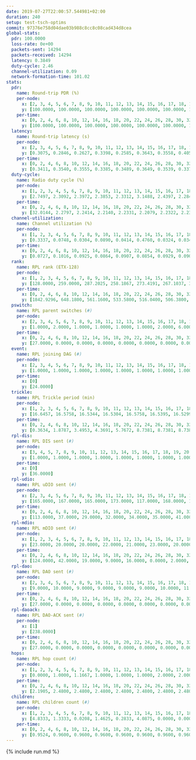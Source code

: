 ```yaml
---
date: 2019-07-27T22:00:57.544981+02:00
duration: 240
setup: test-tsch-optims
commit: 97376e758d04dae03b988c8cc8c08cad434d8cea
global-stats:
  pdr: 100.0000
  loss-rate: 0e+00
  packets-sent: 14294
  packets-received: 14294
  latency: 0.3849
  duty-cycle: 2.46
  channel-utilization: 0.09
  network-formation-time: 101.02
stats:
  pdr:
    name: Round-trip PDR (%)
    per-node:
      x: [2, 3, 4, 5, 6, 7, 8, 9, 10, 11, 12, 13, 14, 15, 16, 17, 18, 19, 20, 21, 22, 23, 24, 25]
      y: [100.0000, 100.0000, 100.0000, 100.0000, 100.0000, 100.0000, 100.0000, 100.0000, 100.0000, 100.0000, 100.0000, 100.0000, 100.0000, 100.0000, 100.0000, 100.0000, 100.0000, 100.0000, 100.0000, 100.0000, 100.0000, 100.0000, 100.0000, 100.0000]
    per-time:
      x: [0, 2, 4, 6, 8, 10, 12, 14, 16, 18, 20, 22, 24, 26, 28, 30, 32, 34, 36, 38, 40, 42, 44, 46, 48, 50, 52, 54, 56, 58, 60, 62, 64, 66, 68, 70, 72, 74, 76, 78, 80, 82, 84, 86, 88, 90, 92, 94, 96, 98, 100, 102, 104, 106, 108, 110, 112, 114, 116, 118, 120, 122, 124, 126, 128, 130, 132, 134, 136, 138, 140, 142, 144, 146, 148, 150, 152, 154, 156, 158, 160, 162, 164, 166, 168, 170, 172, 174, 176, 178, 180, 182, 184, 186, 188, 190, 192, 194, 196, 198, 200, 202, 204, 206, 208, 210, 212, 214, 216, 218, 220, 222, 224, 226, 228, 230, 232, 234, 236, 238]
      y: [100.0000, 100.0000, 100.0000, 100.0000, 100.0000, 100.0000, 100.0000, 100.0000, 100.0000, 100.0000, 100.0000, 100.0000, 100.0000, 100.0000, 100.0000, 100.0000, 100.0000, 100.0000, 100.0000, 100.0000, 100.0000, 100.0000, 100.0000, 100.0000, 100.0000, 100.0000, 100.0000, 100.0000, 100.0000, 100.0000, 100.0000, 100.0000, 100.0000, 100.0000, 100.0000, 100.0000, 100.0000, 100.0000, 100.0000, 100.0000, 100.0000, 100.0000, 100.0000, 100.0000, 100.0000, 100.0000, 100.0000, 100.0000, 100.0000, 100.0000, 100.0000, 100.0000, 100.0000, 100.0000, 100.0000, 100.0000, 100.0000, 100.0000, 100.0000, 100.0000, 100.0000, 100.0000, 100.0000, 100.0000, 100.0000, 100.0000, 100.0000, 100.0000, 100.0000, 100.0000, 100.0000, 100.0000, 100.0000, 100.0000, 100.0000, 100.0000, 100.0000, 100.0000, 100.0000, 100.0000, 100.0000, 100.0000, 100.0000, 100.0000, 100.0000, 100.0000, 100.0000, 100.0000, 100.0000, 100.0000, 100.0000, 100.0000, 100.0000, 100.0000, 100.0000, 100.0000, 100.0000, 100.0000, 100.0000, 100.0000, 100.0000, 100.0000, 100.0000, 100.0000, 100.0000, 100.0000, 100.0000, 100.0000, 100.0000, 100.0000, 100.0000, 100.0000, 100.0000, 100.0000, 100.0000, 100.0000, 100.0000, 100.0000, 100.0000, 100.0000]
  latency:
    name: Round-trip latency (s)
    per-node:
      x: [2, 3, 4, 5, 6, 7, 8, 9, 10, 11, 12, 13, 14, 15, 16, 17, 18, 19, 20, 21, 22, 23, 24, 25]
      y: [0.3075, 0.2846, 0.2627, 0.3398, 0.2585, 0.3643, 0.3558, 0.4057, 0.2927, 0.3632, 0.3189, 0.2724, 0.4447, 0.3869, 0.3387, 0.3770, 0.4007, 0.4150, 0.5024, 0.4704, 0.4344, 0.5249, 0.5771, 0.5249]
    per-time:
      x: [0, 2, 4, 6, 8, 10, 12, 14, 16, 18, 20, 22, 24, 26, 28, 30, 32, 34, 36, 38, 40, 42, 44, 46, 48, 50, 52, 54, 56, 58, 60, 62, 64, 66, 68, 70, 72, 74, 76, 78, 80, 82, 84, 86, 88, 90, 92, 94, 96, 98, 100, 102, 104, 106, 108, 110, 112, 114, 116, 118, 120, 122, 124, 126, 128, 130, 132, 134, 136, 138, 140, 142, 144, 146, 148, 150, 152, 154, 156, 158, 160, 162, 164, 166, 168, 170, 172, 174, 176, 178, 180, 182, 184, 186, 188, 190, 192, 194, 196, 198, 200, 202, 204, 206, 208, 210, 212, 214, 216, 218, 220, 222, 224, 226, 228, 230, 232, 234, 236, 238]
      y: [0.3411, 0.3540, 0.3555, 0.3385, 0.3489, 0.3649, 0.3539, 0.3379, 0.3857, 0.3549, 0.3424, 0.3462, 0.3591, 0.3557, 0.3369, 0.3526, 0.3401, 0.3315, 0.3489, 0.3284, 0.3451, 0.3102, 0.3274, 0.3253, 0.3221, 0.3230, 0.3263, 0.3396, 0.3341, 0.3231, 0.3297, 0.3165, 0.3310, 0.3260, 0.3276, 0.3275, 0.3380, 0.3146, 0.3208, 0.3121, 0.3274, 0.2937, 0.3164, 0.3180, 0.3326, 0.3134, 0.3243, 0.3404, 0.2969, 0.3186, 0.3106, 0.3391, 0.3159, 0.3193, 0.3456, 0.2971, 0.3200, 0.2976, 0.2991, 0.3156, 0.3297, 0.3152, 0.3042, 0.3155, 0.3381, 0.3478, 0.3317, 0.3530, 0.3272, 0.2861, 0.3165, 0.3237, 0.3436, 0.3201, 0.3160, 0.3462, 0.3012, 0.3891, 0.3562, 0.3033, 0.3234, 0.3137, 0.3300, 0.3621, 0.4897, 0.3355, 0.3410, 0.3407, 0.3380, 0.4253, 0.5145, 0.4705, 0.3459, 0.3126, 0.3083, 0.5042, 0.6908, 0.4744, 0.3093, 0.3587, 0.3716, 0.5251, 0.6202, 0.5091, 0.4586, 0.3260, 0.3415, 0.5868, 0.9691, 0.7152, 0.6104, 0.4972, 0.3597, 0.6683, 1.2728, 0.9521, 0.6571, 0.5669, 0.4884, 0.4931]
  duty-cycle:
    name: Radio duty cycle (%)
    per-node:
      x: [1, 2, 3, 4, 5, 6, 7, 8, 9, 10, 11, 12, 13, 14, 15, 16, 17, 18, 19, 20, 21, 22, 23, 24, 25]
      y: [2.7497, 2.3092, 2.3972, 2.3853, 2.3312, 3.1488, 2.4397, 2.2847, 2.2729, 2.2947, 2.2840, 2.3418, 2.3500, 2.4563, 2.2765, 2.7320, 2.3695, 2.4869, 2.4650, 2.6515, 2.5274, 2.5863, 2.4587, 2.4527, 2.4329]
    per-time:
      x: [0, 2, 4, 6, 8, 10, 12, 14, 16, 18, 20, 22, 24, 26, 28, 30, 32, 34, 36, 38, 40, 42, 44, 46, 48, 50, 52, 54, 56, 58, 60, 62, 64, 66, 68, 70, 72, 74, 76, 78, 80, 82, 84, 86, 88, 90, 92, 94, 96, 98, 100, 102, 104, 106, 108, 110, 112, 114, 116, 118, 120, 122, 124, 126, 128, 130, 132, 134, 136, 138, 140, 142, 144, 146, 148, 150, 152, 154, 156, 158, 160, 162, 164, 166, 168, 170, 172, 174, 176, 178, 180, 182, 184, 186, 188, 190, 192, 194, 196, 198, 200, 202, 204, 206, 208, 210, 212, 214, 216, 218, 220, 222, 224, 226, 228, 230, 232, 234, 236, 238]
      y: [32.0144, 2.2797, 2.2414, 2.2140, 2.2331, 2.2079, 2.2322, 2.2312, 2.2143, 2.2402, 2.2174, 2.2202, 2.2070, 2.2300, 2.2560, 2.2147, 2.2278, 2.2127, 2.2106, 2.2123, 2.2018, 2.2090, 2.2041, 2.2127, 2.2165, 2.2045, 2.2047, 2.2137, 2.2255, 2.2330, 2.2161, 2.2190, 2.1978, 2.2223, 2.2164, 2.2081, 2.2109, 2.2207, 2.2144, 2.2016, 2.2120, 2.2063, 2.2053, 2.2310, 2.2046, 2.2127, 2.1975, 2.2067, 2.2097, 2.2051, 2.2031, 2.2135, 2.2373, 2.2005, 2.2103, 2.1975, 2.2162, 2.2394, 2.2077, 2.1945, 2.1901, 2.2040, 2.1989, 2.2001, 2.2003, 2.2130, 2.2161, 2.2072, 2.2110, 2.2072, 2.1985, 2.2189, 2.2111, 2.1919, 2.2069, 2.1971, 2.1972, 2.2030, 2.2018, 2.1960, 2.1919, 2.1993, 2.2023, 2.2214, 2.2135, 2.2242, 2.2297, 2.1996, 2.2119, 2.2031, 2.1900, 2.2104, 2.2054, 2.2067, 2.1940, 2.1920, 2.2091, 2.2191, 2.2011, 2.2024, 2.2437, 2.2226, 2.2065, 2.2017, 2.2080, 2.2160, 2.2033, 2.1967, 2.2020, 2.2037, 2.1907, 2.1944, 2.2086, 2.1966, 2.2251, 2.2110, 2.2016, 2.1973, 2.2104, 2.2096]
  channel-utilization:
    name: Channel utilization (%)
    per-node:
      x: [1, 2, 3, 4, 5, 6, 7, 8, 9, 10, 11, 12, 13, 14, 15, 16, 17, 18, 19, 20, 21, 22, 23, 24, 25]
      y: [0.3337, 0.0748, 0.0304, 0.0890, 0.0414, 0.4760, 0.0324, 0.0346, 0.0323, 0.0518, 0.0432, 0.0923, 0.0841, 0.0310, 0.0348, 0.2655, 0.0318, 0.0753, 0.0395, 0.0324, 0.0468, 0.0790, 0.0417, 0.0315, 0.0324]
    per-time:
      x: [0, 2, 4, 6, 8, 10, 12, 14, 16, 18, 20, 22, 24, 26, 28, 30, 32, 34, 36, 38, 40, 42, 44, 46, 48, 50, 52, 54, 56, 58, 60, 62, 64, 66, 68, 70, 72, 74, 76, 78, 80, 82, 84, 86, 88, 90, 92, 94, 96, 98, 100, 102, 104, 106, 108, 110, 112, 114, 116, 118, 120, 122, 124, 126, 128, 130, 132, 134, 136, 138, 140, 142, 144, 146, 148, 150, 152, 154, 156, 158, 160, 162, 164, 166, 168, 170, 172, 174, 176, 178, 180, 182, 184, 186, 188, 190, 192, 194, 196, 198, 200, 202, 204, 206, 208, 210, 212, 214, 216, 218, 220, 222, 224, 226, 228, 230, 232, 234, 236, 238]
      y: [0.0727, 0.1016, 0.0925, 0.0864, 0.0907, 0.0854, 0.0929, 0.0900, 0.0873, 0.0955, 0.0888, 0.0892, 0.0857, 0.0927, 0.1039, 0.0894, 0.0927, 0.0884, 0.0888, 0.0889, 0.0866, 0.0874, 0.0859, 0.0870, 0.0875, 0.0859, 0.0845, 0.0889, 0.0923, 0.0931, 0.0887, 0.0893, 0.0825, 0.0885, 0.0872, 0.0857, 0.0866, 0.0910, 0.0880, 0.0840, 0.0877, 0.0848, 0.0841, 0.0910, 0.0840, 0.0869, 0.0834, 0.0849, 0.0863, 0.0842, 0.0826, 0.0865, 0.0946, 0.0839, 0.0868, 0.0822, 0.0880, 0.0932, 0.0836, 0.0802, 0.0793, 0.0844, 0.0831, 0.0832, 0.0839, 0.0876, 0.0870, 0.0845, 0.0862, 0.0846, 0.0817, 0.0888, 0.0868, 0.0799, 0.0852, 0.0808, 0.0820, 0.0839, 0.0822, 0.0829, 0.0811, 0.0832, 0.0836, 0.0877, 0.0866, 0.0909, 0.0899, 0.0828, 0.0859, 0.0845, 0.0819, 0.0867, 0.0829, 0.0829, 0.0789, 0.0813, 0.0847, 0.0903, 0.0838, 0.0837, 0.0938, 0.0906, 0.0847, 0.0838, 0.0832, 0.0887, 0.0852, 0.0832, 0.0839, 0.0864, 0.0794, 0.0813, 0.0883, 0.0802, 0.0929, 0.0880, 0.0867, 0.0828, 0.0867, 0.0825]
  rank:
    name: RPL rank (ETX-128)
    per-node:
      x: [1, 2, 3, 4, 5, 6, 7, 8, 9, 10, 11, 12, 13, 14, 15, 16, 17, 18, 19, 20, 21, 22, 23, 24, 25]
      y: [128.0000, 259.0000, 287.2025, 258.1867, 273.4191, 267.1037, 391.4896, 468.3636, 572.0447, 416.6872, 501.7178, 398.3859, 429.1405, 564.1784, 563.4268, 419.1784, 547.8280, 600.5124, 857.2190, 678.3045, 647.6708, 578.7893, 738.8049, 756.1811, 790.8327]
    per-time:
      x: [0, 2, 4, 6, 8, 10, 12, 14, 16, 18, 20, 22, 24, 26, 28, 30, 32, 34, 36, 38, 40, 42, 44, 46, 48, 50, 52, 54, 56, 58, 60, 62, 64, 66, 68, 70, 72, 74, 76, 78, 80, 82, 84, 86, 88, 90, 92, 94, 96, 98, 100, 102, 104, 106, 108, 110, 112, 114, 116, 118, 120, 122, 124, 126, 128, 130, 132, 134, 136, 138, 140, 142, 144, 146, 148, 150, 152, 154, 156, 158, 160, 162, 164, 166, 168, 170, 172, 174, 176, 178, 180, 182, 184, 186, 188, 190, 192, 194, 196, 198, 200, 202, 204, 206, 208, 210, 212, 214, 216, 218, 220, 222, 224, 226, 228, 230, 232, 234, 236, 238]
      y: [1842.9296, 648.1800, 561.1600, 533.5800, 516.0400, 506.3800, 550.2200, 557.6400, 554.6400, 552.8600, 558.8824, 551.0200, 545.8846, 533.4000, 531.9000, 523.8431, 516.0800, 512.2400, 515.3200, 509.3922, 514.0200, 528.6200, 537.6604, 517.9800, 502.3600, 503.9200, 501.1200, 507.7255, 502.2157, 504.8000, 502.0200, 496.0200, 492.0196, 476.3529, 475.8800, 469.8400, 474.0600, 470.5600, 472.2549, 472.1923, 467.7600, 466.8000, 468.2549, 464.4200, 463.5400, 457.8400, 458.6800, 457.1200, 459.9600, 459.7800, 460.9000, 458.1800, 465.6471, 472.6600, 466.8627, 465.2400, 463.9800, 477.6800, 475.1176, 467.7000, 468.1000, 473.5800, 477.8269, 470.6600, 477.3922, 475.6200, 467.7200, 463.9000, 460.6800, 458.4800, 452.3200, 464.0784, 468.3800, 465.3800, 461.9800, 458.5400, 458.5600, 457.9800, 454.5600, 457.0980, 455.2200, 451.0600, 457.2745, 452.8000, 449.4200, 448.0000, 444.3400, 442.9600, 443.4000, 443.6000, 444.9804, 447.3725, 446.0800, 445.5200, 447.3800, 466.0600, 483.3000, 485.5294, 483.3600, 486.0400, 489.0755, 474.2745, 473.4200, 472.3000, 466.0000, 463.2600, 463.7115, 462.8200, 470.4314, 457.2549, 459.1200, 455.8600, 459.3529, 454.7800, 460.5200, 458.9200, 457.4706, 462.1923, 453.9608, 457.0000]
  pswitch:
    name: RPL parent switches (#)
    per-node:
      x: [2, 3, 4, 5, 6, 7, 8, 9, 10, 11, 12, 13, 14, 15, 16, 17, 18, 19, 20, 21, 22, 23, 24, 25]
      y: [1.0000, 2.0000, 1.0000, 1.0000, 1.0000, 1.0000, 2.0000, 6.0000, 3.0000, 1.0000, 1.0000, 2.0000, 1.0000, 6.0000, 1.0000, 10.0000, 2.0000, 2.0000, 4.0000, 1.0000, 3.0000, 7.0000, 4.0000, 6.0000]
    per-time:
      x: [0, 2, 4, 6, 8, 10, 12, 14, 16, 18, 20, 22, 24, 26, 28, 30, 32, 34, 36, 38, 40, 42, 44, 46, 48, 50, 52, 54, 56, 58, 60, 62, 64, 66, 68, 70, 72, 74, 76, 78, 80, 82, 84, 86, 88, 90, 92, 94, 96, 98, 100, 102, 104, 106, 108, 110, 112, 114, 116, 118, 120, 122, 124, 126, 128, 130, 132, 134, 136, 138, 140, 142, 144, 146, 148, 150, 152, 154, 156, 158, 160, 162, 164, 166, 168, 170, 172, 174, 176, 178, 180, 182, 184, 186, 188, 190, 192, 194, 196, 198, 200, 202, 204, 206, 208, 210, 212, 214, 216, 218, 220, 222, 224, 226, 228, 230, 232, 234, 236, 238]
      y: [27.0000, 0.0000, 0.0000, 0.0000, 0.0000, 0.0000, 0.0000, 0.0000, 0.0000, 0.0000, 1.0000, 0.0000, 2.0000, 0.0000, 0.0000, 1.0000, 0.0000, 0.0000, 0.0000, 1.0000, 0.0000, 0.0000, 3.0000, 0.0000, 0.0000, 0.0000, 0.0000, 1.0000, 1.0000, 0.0000, 0.0000, 0.0000, 1.0000, 1.0000, 0.0000, 0.0000, 0.0000, 0.0000, 1.0000, 2.0000, 0.0000, 0.0000, 1.0000, 0.0000, 0.0000, 0.0000, 0.0000, 0.0000, 0.0000, 0.0000, 0.0000, 0.0000, 1.0000, 0.0000, 1.0000, 0.0000, 0.0000, 0.0000, 1.0000, 0.0000, 0.0000, 0.0000, 2.0000, 0.0000, 1.0000, 0.0000, 0.0000, 0.0000, 0.0000, 0.0000, 0.0000, 1.0000, 0.0000, 0.0000, 0.0000, 0.0000, 0.0000, 0.0000, 0.0000, 1.0000, 0.0000, 0.0000, 1.0000, 0.0000, 0.0000, 0.0000, 0.0000, 0.0000, 0.0000, 0.0000, 1.0000, 1.0000, 0.0000, 0.0000, 0.0000, 0.0000, 0.0000, 1.0000, 0.0000, 0.0000, 3.0000, 1.0000, 0.0000, 0.0000, 0.0000, 0.0000, 2.0000, 0.0000, 1.0000, 1.0000, 0.0000, 0.0000, 1.0000, 0.0000, 0.0000, 0.0000, 1.0000, 2.0000, 1.0000, 1.0000]
  event:
    name: RPL joining DAG (#)
    per-node:
      x: [2, 3, 4, 5, 6, 7, 8, 9, 10, 11, 12, 13, 14, 15, 16, 17, 18, 19, 20, 21, 22, 23, 24, 25]
      y: [1.0000, 1.0000, 1.0000, 1.0000, 1.0000, 1.0000, 1.0000, 1.0000, 1.0000, 1.0000, 1.0000, 1.0000, 1.0000, 1.0000, 1.0000, 1.0000, 1.0000, 1.0000, 1.0000, 1.0000, 1.0000, 1.0000, 1.0000, 1.0000]
    per-time:
      x: [0]
      y: [24.0000]
  trickle:
    name: RPL Trickle period (min)
    per-node:
      x: [1, 2, 3, 4, 5, 6, 7, 8, 9, 10, 11, 12, 13, 14, 15, 16, 17, 18, 19, 20, 21, 22, 23, 24, 25]
      y: [16.6457, 16.5758, 16.5344, 16.5304, 16.5758, 16.5395, 16.5299, 16.5338, 16.5447, 16.5382, 16.5395, 16.5395, 16.5276, 16.5228, 16.4717, 16.5055, 16.5571, 16.5087, 16.5087, 16.5382, 16.5720, 16.5806, 16.5233, 16.5843, 16.5225]
    per-time:
      x: [0, 2, 4, 6, 8, 10, 12, 14, 16, 18, 20, 22, 24, 26, 28, 30, 32, 34, 36, 38, 40, 42, 44, 46, 48, 50, 52, 54, 56, 58, 60, 62, 64, 66, 68, 70, 72, 74, 76, 78, 80, 82, 84, 86, 88, 90, 92, 94, 96, 98, 100, 102, 104, 106, 108, 110, 112, 114, 116, 118, 120, 122, 124, 126, 128, 130, 132, 134, 136, 138, 140, 142, 144, 146, 148, 150, 152, 154, 156, 158, 160, 162, 164, 166, 168, 170, 172, 174, 176, 178, 180, 182, 184, 186, 188, 190, 192, 194, 196, 198, 200, 202, 204, 206, 208, 210, 212, 214, 216, 218, 220, 222, 224, 226, 228, 230, 232, 234, 236, 238]
      y: [0.3634, 1.8787, 3.4953, 4.3691, 5.7672, 8.7381, 8.7381, 8.7381, 9.2624, 17.3015, 17.4763, 17.4763, 17.4763, 17.4763, 17.4763, 17.4763, 17.4763, 17.4763, 17.4763, 17.4763, 17.4763, 17.4763, 17.4763, 17.4763, 17.4763, 17.4763, 17.4763, 17.4763, 17.4763, 17.4763, 17.4763, 17.4763, 17.4763, 17.4763, 17.4763, 17.4763, 17.4763, 17.4763, 17.4763, 17.4763, 17.4763, 17.4763, 17.4763, 17.4763, 17.4763, 17.4763, 17.4763, 17.4763, 17.4763, 17.4763, 17.4763, 17.4763, 17.4763, 17.4763, 17.4763, 17.4763, 17.4763, 17.4763, 17.4763, 17.4763, 17.4763, 17.4763, 17.4763, 17.4763, 17.4763, 17.4763, 17.4763, 17.4763, 17.4763, 17.4763, 17.4763, 17.4763, 17.4763, 17.4763, 17.4763, 17.4763, 17.4763, 17.4763, 17.4763, 17.4763, 17.4763, 17.4763, 17.4763, 17.4763, 17.4763, 17.4763, 17.4763, 17.4763, 17.4763, 17.4763, 17.4763, 17.4763, 17.4763, 17.4763, 17.4763, 17.4763, 17.4763, 17.4763, 17.4763, 17.4763, 17.4763, 17.4763, 17.4763, 17.4763, 17.4763, 17.4763, 17.4763, 17.4763, 17.4763, 17.4763, 17.4763, 17.4763, 17.4763, 17.4763, 17.4763, 17.4763, 17.4763, 17.4763, 17.4763, 17.4763]
  rpl-dis:
    name: RPL DIS sent (#)
    per-node:
      x: [3, 4, 5, 7, 8, 9, 10, 11, 12, 13, 14, 15, 16, 17, 18, 19, 20, 21, 22, 23, 24, 25]
      y: [1.0000, 1.0000, 1.0000, 1.0000, 1.0000, 1.0000, 1.0000, 1.0000, 1.0000, 1.0000, 2.0000, 1.0000, 1.0000, 1.0000, 2.0000, 1.0000, 3.0000, 4.0000, 3.0000, 2.0000, 3.0000, 3.0000]
    per-time:
      x: [0]
      y: [36.0000]
  rpl-udio:
    name: RPL uDIO sent (#)
    per-node:
      x: [2, 3, 4, 5, 6, 7, 8, 9, 10, 11, 12, 13, 14, 15, 16, 17, 18, 19, 20, 21, 22, 23, 24, 25]
      y: [165.0000, 167.0000, 165.0000, 173.0000, 117.0000, 168.0000, 163.0000, 164.0000, 166.0000, 169.0000, 167.0000, 146.0000, 171.0000, 171.0000, 112.0000, 171.0000, 163.0000, 171.0000, 167.0000, 172.0000, 164.0000, 164.0000, 165.0000, 167.0000]
    per-time:
      x: [0, 2, 4, 6, 8, 10, 12, 14, 16, 18, 20, 22, 24, 26, 28, 30, 32, 34, 36, 38, 40, 42, 44, 46, 48, 50, 52, 54, 56, 58, 60, 62, 64, 66, 68, 70, 72, 74, 76, 78, 80, 82, 84, 86, 88, 90, 92, 94, 96, 98, 100, 102, 104, 106, 108, 110, 112, 114, 116, 118, 120, 122, 124, 126, 128, 130, 132, 134, 136, 138, 140, 142, 144, 146, 148, 150, 152, 154, 156, 158, 160, 162, 164, 166, 168, 170, 172, 174, 176, 178, 180, 182, 184, 186, 188, 190, 192, 194, 196, 198, 200, 202, 204, 206, 208, 210, 212, 214, 216, 218, 220, 222, 224, 226, 228, 230, 232, 234, 236, 238]
      y: [113.0000, 37.0000, 29.0000, 32.0000, 34.0000, 35.0000, 41.0000, 33.0000, 33.0000, 31.0000, 31.0000, 37.0000, 30.0000, 28.0000, 32.0000, 32.0000, 33.0000, 39.0000, 30.0000, 28.0000, 31.0000, 33.0000, 28.0000, 39.0000, 31.0000, 36.0000, 31.0000, 31.0000, 30.0000, 33.0000, 31.0000, 35.0000, 29.0000, 30.0000, 31.0000, 30.0000, 28.0000, 34.0000, 35.0000, 28.0000, 39.0000, 29.0000, 29.0000, 33.0000, 29.0000, 33.0000, 35.0000, 32.0000, 34.0000, 29.0000, 30.0000, 29.0000, 30.0000, 31.0000, 28.0000, 30.0000, 37.0000, 30.0000, 28.0000, 31.0000, 31.0000, 33.0000, 31.0000, 28.0000, 32.0000, 31.0000, 31.0000, 34.0000, 34.0000, 30.0000, 35.0000, 25.0000, 29.0000, 31.0000, 30.0000, 30.0000, 35.0000, 33.0000, 25.0000, 34.0000, 28.0000, 31.0000, 37.0000, 35.0000, 33.0000, 37.0000, 33.0000, 31.0000, 30.0000, 30.0000, 33.0000, 37.0000, 34.0000, 30.0000, 26.0000, 38.0000, 28.0000, 33.0000, 28.0000, 37.0000, 36.0000, 37.0000, 28.0000, 27.0000, 30.0000, 34.0000, 29.0000, 34.0000, 28.0000, 30.0000, 34.0000, 29.0000, 29.0000, 34.0000, 34.0000, 33.0000, 29.0000, 27.0000, 30.0000, 27.0000]
  rpl-mdio:
    name: RPL mDIO sent (#)
    per-node:
      x: [1, 2, 3, 4, 5, 6, 7, 8, 9, 10, 11, 12, 13, 14, 15, 16, 17, 18, 19, 20, 21, 22, 23, 24, 25]
      y: [23.0000, 20.0000, 20.0000, 22.0000, 21.0000, 23.0000, 20.0000, 21.0000, 21.0000, 21.0000, 20.0000, 21.0000, 23.0000, 22.0000, 24.0000, 24.0000, 23.0000, 25.0000, 24.0000, 20.0000, 21.0000, 21.0000, 25.0000, 21.0000, 21.0000]
    per-time:
      x: [0, 2, 4, 6, 8, 10, 12, 14, 16, 18, 20, 22, 24, 26, 28, 30, 32, 34, 36, 38, 40, 42, 44, 46, 48, 50, 52, 54, 56, 58, 60, 62, 64, 66, 68, 70, 72, 74, 76, 78, 80, 82, 84, 86, 88, 90, 92, 94, 96, 98, 100, 102, 104, 106, 108, 110, 112, 114, 116, 118, 120, 122, 124, 126, 128, 130, 132, 134, 136, 138, 140, 142, 144, 146, 148, 150, 152, 154, 156, 158, 160, 162, 164, 166, 168, 170, 172, 174, 176, 178, 180, 182, 184, 186, 188, 190, 192, 194, 196, 198, 200, 202, 204, 206, 208, 210, 212, 214, 216, 218, 220, 222, 224, 226, 228, 230, 232, 234, 236, 238]
      y: [124.0000, 42.0000, 19.0000, 9.0000, 16.0000, 0.0000, 2.0000, 14.0000, 5.0000, 4.0000, 0.0000, 0.0000, 0.0000, 3.0000, 4.0000, 4.0000, 6.0000, 8.0000, 0.0000, 0.0000, 0.0000, 0.0000, 3.0000, 8.0000, 5.0000, 6.0000, 3.0000, 0.0000, 0.0000, 0.0000, 2.0000, 5.0000, 3.0000, 10.0000, 4.0000, 1.0000, 0.0000, 0.0000, 0.0000, 3.0000, 2.0000, 9.0000, 5.0000, 6.0000, 0.0000, 0.0000, 0.0000, 0.0000, 2.0000, 5.0000, 7.0000, 6.0000, 5.0000, 0.0000, 0.0000, 0.0000, 0.0000, 8.0000, 6.0000, 6.0000, 3.0000, 2.0000, 0.0000, 0.0000, 0.0000, 2.0000, 8.0000, 2.0000, 5.0000, 5.0000, 3.0000, 0.0000, 0.0000, 0.0000, 7.0000, 7.0000, 4.0000, 3.0000, 4.0000, 0.0000, 0.0000, 0.0000, 0.0000, 6.0000, 3.0000, 4.0000, 9.0000, 3.0000, 0.0000, 0.0000, 0.0000, 0.0000, 5.0000, 6.0000, 5.0000, 8.0000, 1.0000, 0.0000, 0.0000, 0.0000, 2.0000, 2.0000, 6.0000, 5.0000, 9.0000, 1.0000, 0.0000, 0.0000, 0.0000, 3.0000, 7.0000, 5.0000, 4.0000, 6.0000, 0.0000, 0.0000, 0.0000, 0.0000, 6.0000, 6.0000]
  rpl-dao:
    name: RPL DAO sent (#)
    per-node:
      x: [2, 3, 4, 5, 6, 7, 8, 9, 10, 11, 12, 13, 14, 15, 16, 17, 18, 19, 20, 21, 22, 23, 24, 25]
      y: [9.0000, 10.0000, 9.0000, 9.0000, 9.0000, 9.0000, 10.0000, 11.0000, 10.0000, 9.0000, 9.0000, 9.0000, 9.0000, 12.0000, 9.0000, 13.0000, 9.0000, 9.0000, 10.0000, 9.0000, 10.0000, 12.0000, 11.0000, 12.0000]
    per-time:
      x: [0, 2, 4, 6, 8, 10, 12, 14, 16, 18, 20, 22, 24, 26, 28, 30, 32, 34, 36, 38, 40, 42, 44, 46, 48, 50, 52, 54, 56, 58, 60, 62, 64, 66, 68, 70, 72, 74, 76, 78, 80, 82, 84, 86, 88, 90, 92, 94, 96, 98, 100, 102, 104, 106, 108, 110, 112, 114, 116, 118, 120, 122, 124, 126, 128, 130, 132, 134, 136, 138, 140, 142, 144, 146, 148, 150, 152, 154, 156, 158, 160, 162, 164, 166, 168, 170, 172, 174, 176, 178, 180, 182, 184, 186, 188, 190, 192, 194, 196, 198, 200, 202, 204, 206, 208, 210, 212, 214, 216, 218, 220, 222, 224, 226, 228, 230, 232, 234, 236, 238]
      y: [27.0000, 0.0000, 0.0000, 0.0000, 0.0000, 0.0000, 0.0000, 0.0000, 0.0000, 0.0000, 1.0000, 0.0000, 2.0000, 0.0000, 20.0000, 2.0000, 0.0000, 0.0000, 0.0000, 1.0000, 0.0000, 0.0000, 3.0000, 0.0000, 0.0000, 0.0000, 1.0000, 1.0000, 13.0000, 5.0000, 0.0000, 0.0000, 1.0000, 1.0000, 1.0000, 0.0000, 2.0000, 1.0000, 1.0000, 2.0000, 1.0000, 1.0000, 9.0000, 6.0000, 0.0000, 0.0000, 1.0000, 0.0000, 2.0000, 0.0000, 0.0000, 1.0000, 2.0000, 1.0000, 2.0000, 0.0000, 4.0000, 12.0000, 1.0000, 0.0000, 0.0000, 0.0000, 4.0000, 0.0000, 1.0000, 1.0000, 1.0000, 0.0000, 2.0000, 0.0000, 3.0000, 11.0000, 3.0000, 0.0000, 0.0000, 0.0000, 3.0000, 0.0000, 0.0000, 2.0000, 0.0000, 0.0000, 3.0000, 0.0000, 2.0000, 10.0000, 4.0000, 0.0000, 0.0000, 0.0000, 1.0000, 3.0000, 0.0000, 0.0000, 2.0000, 0.0000, 2.0000, 1.0000, 2.0000, 6.0000, 10.0000, 1.0000, 0.0000, 0.0000, 1.0000, 2.0000, 2.0000, 0.0000, 1.0000, 1.0000, 0.0000, 2.0000, 2.0000, 2.0000, 11.0000, 1.0000, 1.0000, 2.0000, 0.0000, 4.0000]
  rpl-daoack:
    name: RPL DAO-ACK sent (#)
    per-node:
      x: [1]
      y: [238.0000]
    per-time:
      x: [0, 2, 4, 6, 8, 10, 12, 14, 16, 18, 20, 22, 24, 26, 28, 30, 32, 34, 36, 38, 40, 42, 44, 46, 48, 50, 52, 54, 56, 58, 60, 62, 64, 66, 68, 70, 72, 74, 76, 78, 80, 82, 84, 86, 88, 90, 92, 94, 96, 98, 100, 102, 104, 106, 108, 110, 112, 114, 116, 118, 120, 122, 124, 126, 128, 130, 132, 134, 136, 138, 140, 142, 144, 146, 148, 150, 152, 154, 156, 158, 160, 162, 164, 166, 168, 170, 172, 174, 176, 178, 180, 182, 184, 186, 188, 190, 192, 194, 196, 198, 200, 202, 204, 206, 208, 210, 212, 214, 216, 218, 220, 222, 224, 226, 228, 230, 232, 234, 236, 238]
      y: [27.0000, 0.0000, 0.0000, 0.0000, 0.0000, 0.0000, 0.0000, 0.0000, 0.0000, 0.0000, 1.0000, 0.0000, 2.0000, 0.0000, 20.0000, 2.0000, 0.0000, 0.0000, 0.0000, 1.0000, 0.0000, 0.0000, 3.0000, 0.0000, 0.0000, 0.0000, 1.0000, 1.0000, 14.0000, 4.0000, 0.0000, 0.0000, 1.0000, 1.0000, 1.0000, 0.0000, 2.0000, 1.0000, 1.0000, 2.0000, 1.0000, 1.0000, 8.0000, 7.0000, 0.0000, 0.0000, 1.0000, 0.0000, 2.0000, 0.0000, 0.0000, 1.0000, 2.0000, 1.0000, 2.0000, 0.0000, 4.0000, 12.0000, 1.0000, 0.0000, 0.0000, 0.0000, 4.0000, 0.0000, 1.0000, 1.0000, 1.0000, 0.0000, 2.0000, 0.0000, 3.0000, 11.0000, 3.0000, 0.0000, 0.0000, 0.0000, 3.0000, 0.0000, 0.0000, 2.0000, 0.0000, 0.0000, 3.0000, 0.0000, 2.0000, 10.0000, 4.0000, 0.0000, 0.0000, 0.0000, 1.0000, 3.0000, 0.0000, 0.0000, 2.0000, 0.0000, 2.0000, 1.0000, 2.0000, 6.0000, 10.0000, 1.0000, 0.0000, 0.0000, 1.0000, 2.0000, 2.0000, 0.0000, 1.0000, 1.0000, 0.0000, 2.0000, 2.0000, 2.0000, 11.0000, 1.0000, 1.0000, 2.0000, 0.0000, 4.0000]
  hops:
    name: RPL hop count (#)
    per-node:
      x: [1, 2, 3, 4, 5, 6, 7, 8, 9, 10, 11, 12, 13, 14, 15, 16, 17, 18, 19, 20, 21, 22, 23, 24, 25]
      y: [0.0000, 1.0000, 1.1667, 1.0000, 1.0000, 1.0000, 2.0000, 2.0000, 3.0000, 2.0000, 2.0000, 2.0000, 2.0000, 3.0000, 3.0000, 2.0000, 2.9792, 3.0000, 3.0962, 3.3473, 3.0000, 3.0502, 4.0084, 4.0042, 4.3096]
    per-time:
      x: [0, 2, 4, 6, 8, 10, 12, 14, 16, 18, 20, 22, 24, 26, 28, 30, 32, 34, 36, 38, 40, 42, 44, 46, 48, 50, 52, 54, 56, 58, 60, 62, 64, 66, 68, 70, 72, 74, 76, 78, 80, 82, 84, 86, 88, 90, 92, 94, 96, 98, 100, 102, 104, 106, 108, 110, 112, 114, 116, 118, 120, 122, 124, 126, 128, 130, 132, 134, 136, 138, 140, 142, 144, 146, 148, 150, 152, 154, 156, 158, 160, 162, 164, 166, 168, 170, 172, 174, 176, 178, 180, 182, 184, 186, 188, 190, 192, 194, 196, 198, 200, 202, 204, 206, 208, 210, 212, 214, 216, 218, 220, 222, 224, 226, 228, 230, 232, 234, 236, 238]
      y: [2.1905, 2.4800, 2.4800, 2.4800, 2.4800, 2.4800, 2.4800, 2.4800, 2.4800, 2.4800, 2.4800, 2.4800, 2.4400, 2.4400, 2.4400, 2.4400, 2.4400, 2.4400, 2.4400, 2.4400, 2.4000, 2.4000, 2.4000, 2.4000, 2.4000, 2.4000, 2.4000, 2.4000, 2.4000, 2.4000, 2.4000, 2.4000, 2.4000, 2.4000, 2.4000, 2.4000, 2.4000, 2.4000, 2.3600, 2.3600, 2.3600, 2.3600, 2.3200, 2.3200, 2.3200, 2.3200, 2.3200, 2.3200, 2.3200, 2.3200, 2.3200, 2.3200, 2.3200, 2.3200, 2.3200, 2.3200, 2.3200, 2.3200, 2.3200, 2.3200, 2.3200, 2.3200, 2.2800, 2.2800, 2.3000, 2.3200, 2.3200, 2.3200, 2.3200, 2.3200, 2.3200, 2.3200, 2.3200, 2.3200, 2.3200, 2.3200, 2.3200, 2.3200, 2.3200, 2.3200, 2.3200, 2.3200, 2.3200, 2.3200, 2.3200, 2.3200, 2.3200, 2.3200, 2.3200, 2.3200, 2.3200, 2.3200, 2.3200, 2.3200, 2.3200, 2.3200, 2.3200, 2.3200, 2.3200, 2.3200, 2.4000, 2.3800, 2.3600, 2.3600, 2.3600, 2.3600, 2.3400, 2.3200, 2.3200, 2.3200, 2.3200, 2.3200, 2.3200, 2.3200, 2.3200, 2.3200, 2.3200, 2.3200, 2.3200, 2.3200]
  children:
    name: RPL children count (#)
    per-node:
      x: [1, 2, 3, 4, 5, 6, 7, 8, 9, 10, 11, 12, 13, 14, 15, 16, 17, 18, 19, 20, 21, 22, 23, 24, 25]
      y: [4.8333, 1.3333, 0.0208, 1.4625, 0.2833, 4.0875, 0.0000, 0.0000, 0.0000, 0.6125, 0.2167, 1.0000, 1.6292, 0.0000, 0.0958, 5.0125, 0.0000, 1.2887, 0.2176, 0.0000, 0.2427, 1.3347, 0.3096, 0.0000, 0.0000]
    per-time:
      x: [0, 2, 4, 6, 8, 10, 12, 14, 16, 18, 20, 22, 24, 26, 28, 30, 32, 34, 36, 38, 40, 42, 44, 46, 48, 50, 52, 54, 56, 58, 60, 62, 64, 66, 68, 70, 72, 74, 76, 78, 80, 82, 84, 86, 88, 90, 92, 94, 96, 98, 100, 102, 104, 106, 108, 110, 112, 114, 116, 118, 120, 122, 124, 126, 128, 130, 132, 134, 136, 138, 140, 142, 144, 146, 148, 150, 152, 154, 156, 158, 160, 162, 164, 166, 168, 170, 172, 174, 176, 178, 180, 182, 184, 186, 188, 190, 192, 194, 196, 198, 200, 202, 204, 206, 208, 210, 212, 214, 216, 218, 220, 222, 224, 226, 228, 230, 232, 234, 236, 238]
      y: [0.9524, 0.9600, 0.9600, 0.9600, 0.9600, 0.9600, 0.9600, 0.9600, 0.9600, 0.9600, 0.9600, 0.9600, 0.9600, 0.9600, 0.9600, 0.9600, 0.9600, 0.9600, 0.9600, 0.9600, 0.9600, 0.9600, 0.9600, 0.9600, 0.9600, 0.9600, 0.9600, 0.9600, 0.9600, 0.9600, 0.9600, 0.9600, 0.9600, 0.9600, 0.9600, 0.9600, 0.9600, 0.9600, 0.9600, 0.9600, 0.9600, 0.9600, 0.9600, 0.9600, 0.9600, 0.9600, 0.9600, 0.9600, 0.9600, 0.9600, 0.9600, 0.9600, 0.9600, 0.9600, 0.9600, 0.9600, 0.9600, 0.9600, 0.9600, 0.9600, 0.9600, 0.9600, 0.9600, 0.9600, 0.9600, 0.9600, 0.9600, 0.9600, 0.9600, 0.9600, 0.9600, 0.9600, 0.9600, 0.9600, 0.9600, 0.9600, 0.9600, 0.9600, 0.9600, 0.9600, 0.9600, 0.9600, 0.9600, 0.9600, 0.9600, 0.9600, 0.9600, 0.9600, 0.9600, 0.9600, 0.9600, 0.9600, 0.9600, 0.9600, 0.9600, 0.9600, 0.9600, 0.9600, 0.9600, 0.9600, 0.9600, 0.9600, 0.9600, 0.9600, 0.9600, 0.9600, 0.9600, 0.9600, 0.9600, 0.9600, 0.9600, 0.9600, 0.9600, 0.9600, 0.9600, 0.9600, 0.9600, 0.9600, 0.9600, 0.9600]
---
```


{% include run.md %}
